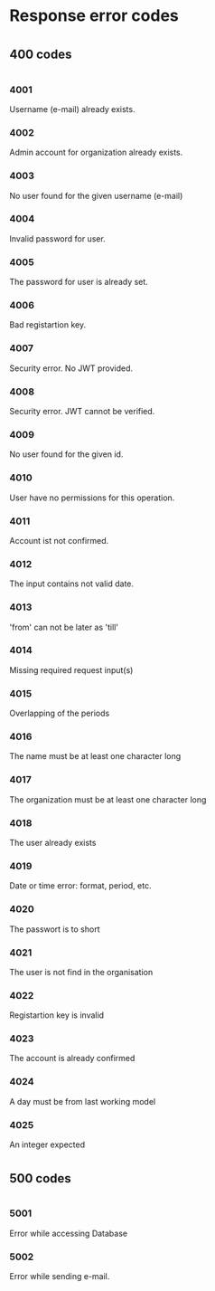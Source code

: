 # Response error codes

#
## 400 codes
#

### 4001
Username (e-mail) already exists.

### 4002
Admin account for organization already exists.

### 4003
No user found for the given username (e-mail)

### 4004
Invalid password for user.

### 4005
The password for user is already set.

### 4006
Bad registartion key.

### 4007
Security error. No JWT provided.

### 4008
Security error. JWT cannot be verified.

### 4009
No user found for the given id.

### 4010
User have no permissions for this operation.

### 4011
Account ist not confirmed.

### 4012
The input contains not valid date.

### 4013
'from' can not be later as 'till'

### 4014
Missing required request input(s)

### 4015
Overlapping of the periods

### 4016
The name must be at least one character long

### 4017
The organization must be at least one character long

### 4018
The user already exists

### 4019
Date or time error: format, period, etc.

### 4020
The passwort is to short

### 4021
The user is not find in the organisation

### 4022
Registartion key is invalid

### 4023
The account is already confirmed

### 4024
A day must be from last working model

### 4025
An integer expected

#
## 500 codes
#

### 5001
Error while accessing Database

### 5002
Error while sending e-mail.